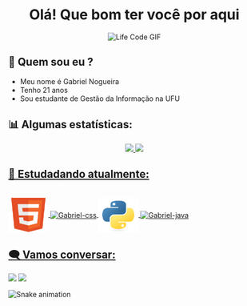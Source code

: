 
<h1 align="center" > Olá! Que bom ter você por aqui </h1>

<div align="center" > 
  
![Life Code GIF](https://media.giphy.com/media/iIqmM5tTjmpOB9mpbn/giphy.gif) 

</div>
  
## 🧔 Quem sou eu ?
- Meu nome é Gabriel Nogueira
- Tenho 21 anos
- Sou estudante de Gestão da Informação na UFU

## 📊 Algumas estatísticas:
<div align="center">
  <a href="https://github.com/gabrielnmotta">
<img height="170em" src="https://github-readme-stats.vercel.app/api?username=gabrielnmotta&show_icons=true&theme=dracula&include_all_commits=true&count_private=true&hide_border=true"/>
<img height="170em" src="https://github-readme-stats.vercel.app/api/top-langs/?username=gabrielnmotta&layout=compact&langs_count=7&theme=dracula&hide_border=true"/> 
</div>
  

  
## 📖 Estudadando atualmente:
 <div style="display: inline_block"><br>
  <img align="center" alt="Gabriel-HTML" height="70" width="80" src="https://raw.githubusercontent.com/devicons/devicon/master/icons/html5/html5-original.svg">
  <img align="center" alt="Gabriel-css" height="70" width="80" src="https://cdn.jsdelivr.net/gh/devicons/devicon/icons/css3/css3-original.svg">
  <img align="center" alt="Gabriel-Python" height="70" width="80" src="https://raw.githubusercontent.com/devicons/devicon/master/icons/python/python-original.svg">
  <img align="center" alt="Gabriel-java" height="70" width="80" src="https://cdn.jsdelivr.net/gh/devicons/devicon/icons/java/java-original.svg" >

</div>

 
## 🗨️ Vamos conversar:
<div>
  <a href = "mailto:gabrieln500@gmail.com"><img src="https://img.shields.io/badge/-Gmail-%23333?style=for-the-badge&logo=gmail&logoColor=white" target="_blank"></a>
  <a href="https://www.linkedin.com/in/gabrielnogueirams/" target="_blank"><img src="https://img.shields.io/badge/-LinkedIn-%230077B5?style=for-the-badge&logo=linkedin&logoColor=white" target="_blank"></a> 
 
  ![Snake animation](https://github.com/gabrielnmotta/gabrielnmotta/blob/output/github-contribution-grid-snake.svg)
</div>
  
  
  
  
  
  


